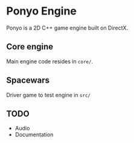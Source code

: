 # Ponyo Engine

Ponyo is a 2D C++ game engine built on DirectX.

## Core engine

Main engine code resides in `core/`.

## Spacewars

Driver game to test engine in `src/`

## TODO

- Audio
- Documentation
